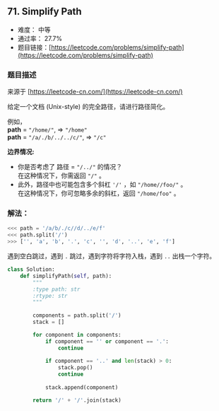 ## 71. Simplify Path

- 难度： 中等
- 通过率： 27.7%
- 题目链接：[https://leetcode.com/problems/simplify-path](https://leetcode.com/problems/simplify-path)


### 题目描述

来源于 [https://leetcode-cn.com/](https://leetcode-cn.com/)

<p>给定一个文档 (Unix-style) 的完全路径，请进行路径简化。</p>

<p>例如，<br>
<strong>path</strong> = <code>&quot;/home/&quot;</code>, =&gt; <code>&quot;/home&quot;</code><br>
<strong>path</strong> = <code>&quot;/a/./b/../../c/&quot;</code>, =&gt; <code>&quot;/c&quot;</code></p>

<p><strong>边界情况:</strong></p>

<ul>
	<li>你是否考虑了 路径 =&nbsp;<code>&quot;/../&quot;</code>&nbsp;的情况？<br>
	在这种情况下，你需返回&nbsp;<code>&quot;/&quot;</code>&nbsp;。</li>
	<li>此外，路径中也可能包含多个斜杠&nbsp;<code>&#39;/&#39;</code>&nbsp;，如&nbsp;<code>&quot;/home//foo/&quot;</code>&nbsp;。<br>
	在这种情况下，你可忽略多余的斜杠，返回&nbsp;<code>&quot;/home/foo&quot;</code>&nbsp;。</li>
</ul>


### 解法：

```python
<<< path = '/a/b/./c//d/../e/f'
<<< path.split('/')
>>> ['', 'a', 'b', '.', 'c', '', 'd', '..', 'e', 'f']
```

遇到空白跳过，遇到 `.` 跳过，遇到字符将字符入栈，遇到 `..` 出栈一个字符。

```python
class Solution:
    def simplifyPath(self, path):
        """
        :type path: str
        :rtype: str
        """
        
        components = path.split('/')
        stack = []

        for component in components:
            if component == '' or component == '.':
                continue
                
            if component == '..' and len(stack) > 0:
                stack.pop()
                continue
                
            stack.append(component)

        return '/' + '/'.join(stack)
 ```